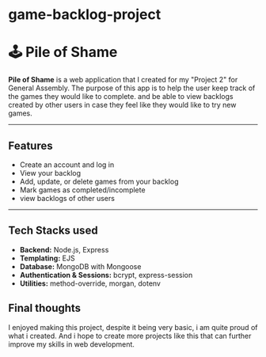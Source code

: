# game-backlog-project
# 🕹️ Pile of Shame

**Pile of Shame** is a web application that I created for my "Project 2" for General Assembly. The purpose of this app is to help the user keep track of the games they would like to complete. and be able to view backlogs created by other users in case they feel like they would like to try new games.

---

##  Features

- Create an account and log in
- View your backlog
- Add, update, or delete games from your backlog
- Mark games as completed/incomplete
- view backlogs of other users 

---

## Tech Stacks used

- **Backend:** Node.js, Express
- **Templating:** EJS
- **Database:** MongoDB with Mongoose
- **Authentication & Sessions:** bcrypt, express-session
- **Utilities:** method-override, morgan, dotenv

## Final thoughts
I enjoyed making this project, despite it being very basic, i am quite proud of what i created. And i hope to create more projects like this that can further improve my skills in web development.

